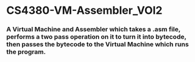 


# CS4380-VM-Assembler_VOl2

### A Virtual Machine and Assembler which takes a .asm file, performs a two pass operation on it to turn it into bytecode, then passes the bytecode to the Virtual Machine which runs the program. 
